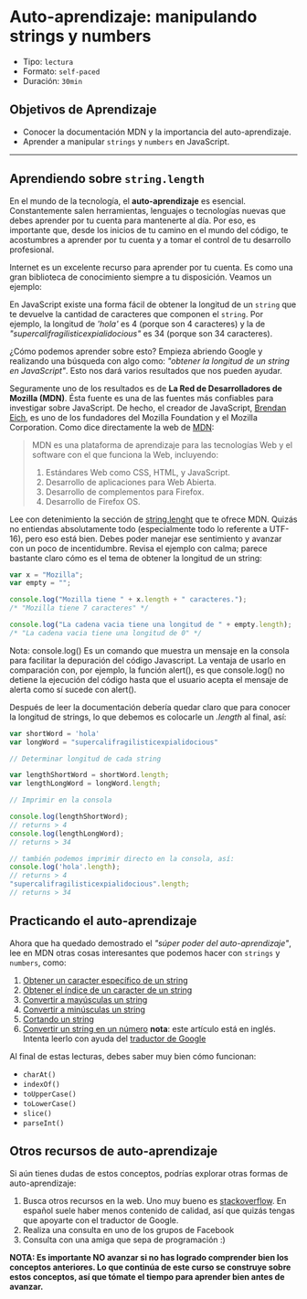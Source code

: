 # Auto-aprendizaje: manipulando strings y numbers

- Tipo: `lectura`
- Formato: `self-paced`
- Duración: `30min`

## Objetivos de Aprendizaje

- Conocer la documentación MDN y la importancia del auto-aprendizaje.
- Aprender a manipular `strings` y `numbers` en JavaScript.

***

## Aprendiendo sobre `string.length`

En el mundo de la tecnología, el **auto-aprendizaje** es esencial.
Constantemente salen herramientas, lenguajes o tecnologías nuevas que debes
aprender por tu cuenta para mantenerte al día. Por eso, es importante que, desde
los inicios de tu camino en el mundo del código, te acostumbres a aprender por
tu cuenta y a tomar el control de tu desarrollo profesional.

Internet es un excelente recurso para aprender por tu cuenta. Es como una gran
biblioteca de conocimiento siempre a tu disposición. Veamos un ejemplo:

En JavaScript existe una forma fácil de obtener la longitud de un `string` que
te devuelve la cantidad de caracteres que componen el `string`. Por ejemplo, la
longitud de _'hola'_ es 4 (porque son 4 caracteres) y la de
_"supercalifragilisticexpialidocious"_ es 34 (porque son 34 caracteres).

¿Cómo podemos aprender sobre esto? Empieza abriendo Google y realizando una
búsqueda con algo como: _"obtener la longitud de un string en JavaScript"_. Esto
nos dará varios resultados que nos pueden ayudar.

Seguramente uno de los resultados es de **La Red de Desarrolladores de Mozilla
(MDN)**. Ésta fuente es una de las fuentes más confiables para investigar sobre
JavaScript. De hecho, el creador de JavaScript, [Brendan Eich](https://en.wikipedia.org/wiki/Brendan_Eich),
es uno de los fundadores del Mozilla Foundation y el Mozilla Corporation. Como
dice directamente la web de [MDN](https://developer.mozilla.org/es/docs/MDN/About):

> MDN es una plataforma de aprendizaje para las tecnologías Web y el software
> con el que funciona la Web, incluyendo:
>
> 1. Estándares Web como CSS, HTML, y JavaScript.
> 2. Desarrollo de aplicaciones para Web Abierta.
> 3. Desarrollo de complementos para Firefox.
> 4. Desarrollo de Firefox OS.

Lee con detenimiento la sección de [string.lenght](https://developer.mozilla.org/es/docs/Web/JavaScript/Referencia/Objetos_globales/String/length)
que te ofrece MDN. Quizás no entiendas absolutamente todo (especialmente todo lo
  referente a UTF-16), pero eso está bien. Debes poder manejar ese sentimiento y
  avanzar con un poco de incentidumbre. Revisa el ejemplo con calma; parece
  bastante claro cómo es el tema de obtener la longitud de un string:

```js
var x = "Mozilla";
var empty = "";

console.log("Mozilla tiene " + x.length + " caracteres.");
/* "Mozilla tiene 7 caracteres" */

console.log("La cadena vacia tiene una longitud de " + empty.length);
/* "La cadena vacia tiene una longitud de 0" */
```

Nota: console.log() Es un comando que muestra un mensaje en la consola para
facilitar la depuración del código Javascript. La ventaja de usarlo en
comparación con, por ejemplo, la función alert(), es que console.log() no
detiene la ejecución del código hasta que el usuario acepta el mensaje de alerta
como sí sucede con alert().

Después de leer la documentación debería quedar claro que para conocer la
longitud de strings, lo que debemos es colocarle un _.length_ al final, así:

```js
var shortWord = 'hola'
var longWord = "supercalifragilisticexpialidocious"

// Determinar longitud de cada string

var lengthShortWord = shortWord.length;
var lengthLongWord = longWord.length;

// Imprimir en la consola

console.log(lengthShortWord);
// returns > 4
console.log(lengthLongWord);
// returns > 34

// también podemos imprimir directo en la consola, así:
console.log('hola'.length);
// returns > 4
"supercalifragilisticexpialidocious".length;
// returns > 34
```

## Practicando el auto-aprendizaje

Ahora que ha quedado demostrado el _"súper poder del auto-aprendizaje"_, lee en
MDN otras cosas interesantes que podemos hacer con `strings` y `numbers`, como:

1. [Obtener un caracter específico de un string](https://developer.mozilla.org/es/docs/Web/JavaScript/Referencia/Objetos_globales/String/charAt)
2. [Obtener el índice de un caracter de un string](https://developer.mozilla.org/es/docs/Web/JavaScript/Referencia/Objetos_globales/String/indexOf)
3. [Convertir a mayúsculas un string](https://developer.mozilla.org/es/docs/Web/JavaScript/Referencia/Objetos_globales/String/toUpperCase)
4. [Convertir a minúsculas un string](https://developer.mozilla.org/es/docs/Web/JavaScript/Referencia/Objetos_globales/String/toLowerCase)
5. [Cortando un string](https://developer.mozilla.org/es/docs/Web/JavaScript/Referencia/Objetos_globales/String/slice)
6. [Convertir un string en un número](https://developer.mozilla.org/en-US/docs/Web/JavaScript/Reference/Global_Objects/parseInt)
   **nota**: este artículo está en inglés. Intenta leerlo con ayuda del
   [traductor de Google](https://translate.google.com/)

Al final de estas lecturas, debes saber muy bien cómo funcionan:

- `charAt()`
- `indexOf()`
- `toUpperCase()`
- `toLowerCase()`
- `slice()`
- `parseInt()`

## Otros recursos de auto-aprendizaje

Si aún tienes dudas de estos conceptos, podrías explorar otras formas de
auto-aprendizaje:

1. Busca otros recursos en la web. Uno muy bueno es [stackoverflow](https://es.stackoverflow.com/).
   En español suele haber menos contenido de calidad, así que quizás tengas que
   apoyarte con el traductor de Google.
2. Realiza una consulta en uno de los grupos de Facebook
3. Consulta con una amiga que sepa de programación :)

**NOTA: Es importante NO avanzar si no has logrado comprender bien los conceptos
anteriores. Lo que continúa de este curso se construye sobre estos conceptos,
así que tómate el tiempo para aprender bien antes de avanzar.**
